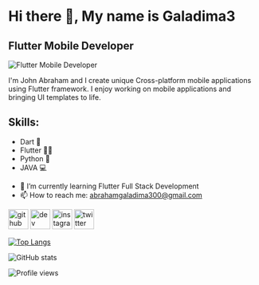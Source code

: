 # Hi there 👋, My name is Galadima3
## Flutter Mobile Developer
![Flutter Mobile Developer](https://pbs.twimg.com/profile_banners/1081867674517413888/1641036248/600x200)

I'm John Abraham and I create unique Cross-platform mobile applications using Flutter framework. I enjoy working on mobile applications and bringing UI templates to life.

## Skills: 
* Dart 🎯
* Flutter 📱💙 
* Python 🐍
* JAVA 💻


- 🌱 I’m currently learning Flutter Full Stack Development 
- 📫 How to reach me: abrahamgaladima300@gmail.com 


[<img src='https://cdn.jsdelivr.net/npm/simple-icons@3.0.1/icons/github.svg' alt='github' height='40'>](https://github.com/Galadima3)  [<img src='https://cdn.jsdelivr.net/npm/simple-icons@3.0.1/icons/hashnode.svg' alt='dev' height='40'>](https://galadima3.hashnode.dev/)  [<img src='https://cdn.jsdelivr.net/npm/simple-icons@3.0.1/icons/instagram.svg' alt='instagram' height='40'>](https://www.instagram.com/mylez_kayn/)  [<img src='https://cdn.jsdelivr.net/npm/simple-icons@3.0.1/icons/twitter.svg' alt='twitter' height='40'>](https://twitter.com/3rdGaladima)  



[![Top Langs](https://github-readme-stats.vercel.app/api/top-langs/?username=Galadima3)](https://github.com/anuraghazra/github-readme-stats)

![GitHub stats](https://github-readme-stats.vercel.app/api?username=Galadima3&show_icons=true)  

![Profile views](https://gpvc.arturio.dev/Galadima3)  
